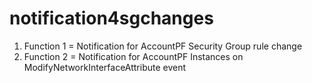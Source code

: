 # notification4sgchanges

1. Function 1 = Notification for AccountPF Security Group rule change
1. Function 2 = Notification for AccountPF Instances on ModifyNetworkInterfaceAttribute event 